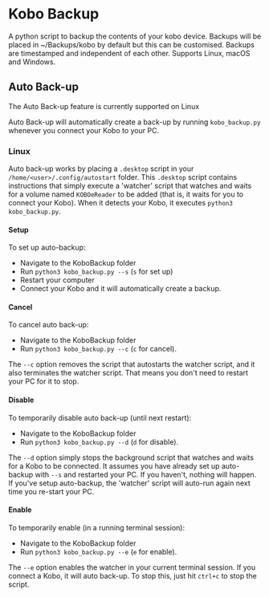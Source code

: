 # Kobo Backup

A python script to backup the contents of your kobo device. Backups will be placed in ~/Backups/kobo by default but this can be customised. Backups are timestamped and independent of each other. Supports Linux, macOS and Windows.

## Auto Back-up
The Auto Back-up feature is currently supported on Linux

Auto Back-up will automatically create a back-up by running `kobo_backup.py` whenever you connect your Kobo to your PC.

### Linux
Auto back-up works by placing a `.desktop` script in your `/home/<user>/.config/autostart` folder.
This `.desktop` script contains instructions that simply execute a 'watcher' script that watches and waits for a volume named `KOBOeReader` to be added (that is, it waits for you to connect your Kobo). When it detects your Kobo, it executes `python3 kobo_backup.py`.

#### Setup
To set up auto-backup:
- Navigate to the KoboBackup folder
- Run `python3 kobo_backup.py --s` (`s` for set up)
- Restart your computer
- Connect your Kobo and it will automatically create a backup.

#### Cancel
To cancel auto back-up:
- Navigate to the KoboBackup folder
- Run `python3 kobo_backup.py --c` (`c` for cancel).

The `--c` option removes the script that autostarts the watcher script, and it also terminates the watcher script. That means you don't need to restart your PC for it to stop.

#### Disable
To temporarily disable auto back-up (until next restart):
- Navigate to the KoboBackup folder
- Run `python3 kobo_backup.py --d` (`d` for disable).

The `--d` option simply stops the background script that watches and waits for a Kobo to be connected. It assumes you have already set up auto-backup with `--s` and restarted your PC. If you haven't, nothing will happen. 
If you've setup auto-backup, the 'watcher' script will auto-run again next time you re-start your PC.

#### Enable
To temporarily enable (in a running terminal session):
- Navigate to the KoboBackup folder
- Run `python3 kobo_backup.py --e` (`e` for enable).

The `--e` option enables the watcher in your current terminal session. If you connect a Kobo, it will auto back-up. To stop this, just hit `ctrl+c` to stop the script. 
